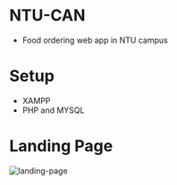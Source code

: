 # NTU-CAN
- Food ordering web app in NTU campus

# Setup
- XAMPP
- PHP and MYSQL

# Landing Page
![landing-page](https://user-images.githubusercontent.com/44188425/83219608-5d94de80-a1a3-11ea-9322-2e9de6d25b93.jpg)
